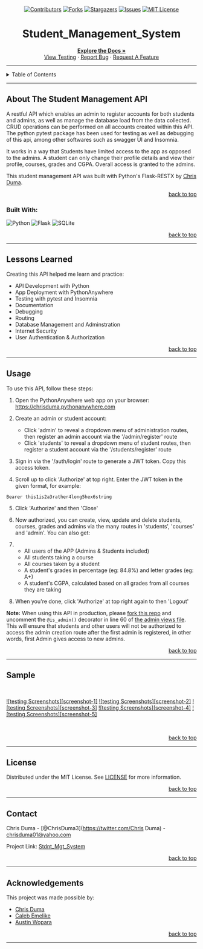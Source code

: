 <!-- Back to Top Navigation Anchor -->
<a name="readme-top"></a>

<!-- Project Shields -->
<div align="center">

  [![Contributors][contributors-shield]][contributors-url]
  [![Forks][forks-shield]][forks-url]
  [![Stargazers][stars-shield]][stars-url]
  [![Issues][issues-shield]][issues-url]
  [![MIT License][license-shield]][license-url]
</div>

<!-- Project Name -->
<div align="center">
  <h1>Student_Management_System</h1>
</div>

<div>
  <p align="center">
    <a href="https://github.com/ChrizDuma/Stdnt_Mgt_System#readme"><strong>Explore the Docs »</strong></a>
    <br />
    <a href="https://github.com/ChrizDuma/Stdnt_Mgt_System/blob/main/images/Capture_3.png">View Testing</a>
    ·
    <a href="https://github.com/ChrizDuma/Stdnt_Mgt_System/issues">Report Bug</a>
    ·
    <a href="https://github.com/ChrizDuma/Stdnt_Mgt_System/issues">Request A Feature</a>
  </p>
</div>

---

<!-- Table of Contents -->
<details>
  <summary>Table of Contents</summary>
  <ol>
    <li>
      <a href="#about-Stdnt_Mgt_System">About Stdnt Mgt System</a>
      <ul>
        <li><a href="#built-with">Built With</a></li>
      </ul>
    </li>
    <li><a href="#usage">Usage</a></li>    
    <li><a href="#sample">Sample</a></li>
    <li><a href="#license">License</a></li>
    <li><a href="#contact">Contact</a></li>
    <li><a href="#acknowledgements">Acknowledgements</a></li>
  </ol>
  <p align="right"><a href="#readme-top">back to top</a></p>
</details>

---

<!-- About the Project -->
## About The Student Management API

A restful API which enables an admin to register accounts for both students and admins, as well as manage the database load from the data collected. CRUD operations can be performed on all accounts created within this API. The python pytest package has been used for testing as well as debugging of this api, among other softwares such as swagger UI and Insomnia.

It works in a way that Students have limited access to the app as opposed to the admins.
A student can only change their profile details and view their profile, courses, grades and CGPA.
Overall access is granted to the admins.

This student management API was built with Python's Flask-RESTX by <a href="https://www.github.com/ChrizDuma">Chris Duma</a>.

<p align="right"><a href="#readme-top">back to top</a></p>

### Built With:

![Python][python]
![Flask][flask]
![SQLite][sqlite]

<p align="right"><a href="#readme-top">back to top</a></p>

---
<!-- Lessons from the Project -->
## Lessons Learned

Creating this API helped me learn and practice:
* API Development with Python
* App Deployment with PythonAnywhere
* Testing with pytest and Insomnia
* Documentation
* Debugging
* Routing
* Database Management and Adminstration
* Internet Security
* User Authentication & Authorization

<p align="right"><a href="#readme-top">back to top</a></p>

---

<!-- GETTING STARTED -->
## Usage

To use this API, follow these steps:

1. Open the PythonAnywhere web app on your browser: https://chrisduma.pythonanywhere.com

2. Create an admin or student account:
    - Click 'admin' to reveal a dropdown menu of administration routes, then register an admin account via the '/admin/register' route
    - Click 'students' to reveal a dropdown menu of student routes, then register a student account via the '/students/register' route

3. Sign in via the '/auth/login' route to generate a JWT token. Copy this access token.

4. Scroll up to click 'Authorize' at top right. Enter the JWT token in the given format, for example:
  
  ``` Bearer this1is2a3rather4long5hex6string ```

5. Click 'Authorize' and then 'Close'

6. Now authorized, you can create, view, update and delete students, courses, grades and admins via the many routes in 'students', 'courses' and 'admin'. You can also get:
7.  - All users of the APP (Admins & Students included)
    - All students taking a course
    - All courses taken by a student
    - A student's grades in percentage (eg: 84.8%) and letter grades (eg: A+)
    - A student's CGPA, calculated based on all grades from all courses they are taking

7. When you're done, click 'Authorize' at top right again to then 'Logout'

  **Note:** When using this API in production, please [fork this repo](https://github.com/ChrizDuma/Stdnt_Mgt_System) and uncomment the `@is_admin()` decorator in line 60 of [the admin views file](https://github.com/ChrizDuma/Stdnt_Mgt_System/blob/main/api/routes/admin_views.py). This will ensure that students and other users will not be authorized to access the admin creation route after the first admin is registered, in other words, first Admin gives access to new admins.

<p align="right"><a href="#readme-top">back to top</a></p>

---

<!-- Sample Screenshot -->
## Sample

<br />

[![testing Screenshots][screenshot-1]](https://github.com/ChrizDuma/Stdnt_Mgt_System/blob/main/images/Capture_1.png)
[![testing Screenshots][screenshot-2]](https://github.com/ChrizDuma/Stdnt_Mgt_System/blob/main/images/Capture_2.png)
[![testing Screenshots][screenshot-3]](https://github.com/ChrizDuma/Stdnt_Mgt_System/blob/main/images/Capture_3.png)
[![testing Screenshots][screenshot-4]](https://github.com/ChrizDuma/Stdnt_Mgt_System/blob/main/images/Capture_4.png)
[![testing Screenshots][screenshot-5]](https://github.com/ChrizDuma/Stdnt_Mgt_System/blob/main/images/Capture_5.png)

<br/>

<p align="right"><a href="#readme-top">back to top</a></p>

---

<!-- License -->
## License

Distributed under the MIT License. See <a href="https://github.com/Ze-Austin/ze-school/blob/main/LICENSE">LICENSE</a> for more information.

<p align="right"><a href="#readme-top">back to top</a></p>

---

<!-- Contact -->
## Contact

Chris Duma - [@ChrisDuma3](https://twitter.com/Chris Duma) - chrisduma01@yahoo.com

Project Link: [Stdnt_Mgt_System](https://github.com/ChrizDuma/Stdnt_Mgt_System)

<p align="right"><a href="#readme-top">back to top</a></p>

---

<!-- Acknowledgements -->
## Acknowledgements

This project was made possible by:

* [Chris Duma](https://github.com/ChrizDuma)
* [Caleb Emelike](https://github.com/CalebEmelike)
* [Austin Wopara](https://github.com/Ze-Austin)

<p align="right"><a href="#readme-top">back to top</a></p>

---

<!-- Markdown Links & Images -->
[contributors-shield]: https://img.shields.io/github/contributors/ChrizDuma/Stdnt_Mgt_System.svg?style=for-the-badge
[contributors-url]: https://github.com/ChrizDuma/Stdnt_Mgt_System/graphs/contributors
[forks-shield]: https://img.shields.io/github/forks/ChrizDuma/Stdnt_Mgt_System.svg?style=for-the-badge
[forks-url]: https://github.com/ChrizDuma/Stdnt_Mgt_System/network/members
[stars-shield]: https://img.shields.io/github/stars/ChrizDuma/Stdnt_Mgt_System.svg?style=for-the-badge
[stars-url]: https://github.com/ChrizDuma/Stdnt_Mgt_System/stargazers
[issues-shield]: https://img.shields.io/github/issues/ChrizDuma/Stdnt_Mgt_System.svg?style=for-the-badge
[issues-url]: https://github.com/ChrizDuma/Stdnt_Mgt_System/issues
[license-shield]: https://img.shields.io/github/license/ChrizDuma/Stdnt_Mgt_System.svg?style=for-the-badge
[license-url]: https://github.com/ChrizDuma/Stdnt_Mgt_System/blob/main/LICENSE.txt
[twitter-shield]: https://img.shields.io/badge/-@ChrisDuma3-1ca0f1?style=for-the-badge&logo=twitter&logoColor=white&link=https://twitter.com/ze_austin
[twitter-url]: https://twitter.com/ChrisDuma3
[ze-school-screenshot]: https://github.com/ChrizDuma/Stdnt_Mgt_System/blob/main/images/Ze_School_Full_Page.png
[python]: https://img.shields.io/badge/python-3670A0?style=for-the-badge&logo=python&logoColor=ffdd54
[flask]: https://img.shields.io/badge/flask-%23000.svg?style=for-the-badge&logo=flask&logoColor=white
[sqlite]: https://img.shields.io/badge/sqlite-%2307405e.svg?style=for-the-badge&logo=sqlite&logoColor=white
